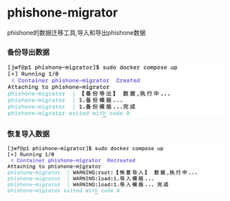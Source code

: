 # phishone-migrator
phishone的数据迁移工具,导入和导出phishone数据

### 备份导出数据
![备份](./asset/backup_template.png)

### 恢复导入数据
![恢复](./asset/load_template.png)